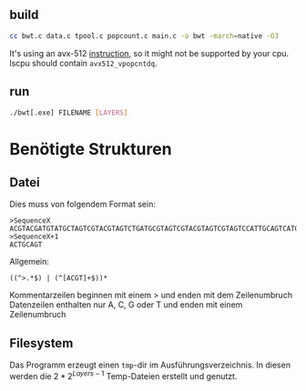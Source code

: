 ## build

```bash
cc bwt.c data.c tpool.c popcount.c main.c -o bwt -march=native -O3
```

It's using an avx-512
[instruction](https://www.intel.com/content/www/us/en/docs/intrinsics-guide/index.html#text=_mm512_popcnt_epi64),
so it might not be supported by your cpu.  
lscpu should contain `avx512_vpopcntdq`.

## run

```bash
./bwt[.exe] FILENAME [LAYERS]
```

# Benötigte Strukturen

## Datei

Dies muss von folgendem Format sein:

```
>SequenceX
ACGTACGATGTATGCTAGTCGTACGTAGTCTGATGCGTAGTCGTACGTAGTCGTAGTCCATTGCAGTCATGC
>SequenceX+1
ACTGCAGT
```

Allgemein:

```regexp
((^>.*$) | (^[ACGT]+$))*
```

Kommentarzeilen beginnen mit einem > und enden mit dem Zeilenumbruch  
Datenzeilen enthalten nur A, C, G oder T und enden mit einem Zeilenumbruch

## Filesystem

Das Programm erzeugt einen `tmp`-dir im Ausführungsverzeichnis. In diesen werden die $2 * 2^{Layers-1}$ Temp-Dateien
erstellt und genutzt.